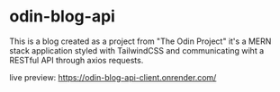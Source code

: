 # odin-blog-api

This is a blog created as a project from "The Odin Project" it's a MERN stack application styled with TailwindCSS and communicating wiht a RESTful API through axios requests.

live preview: https://odin-blog-api-client.onrender.com/
